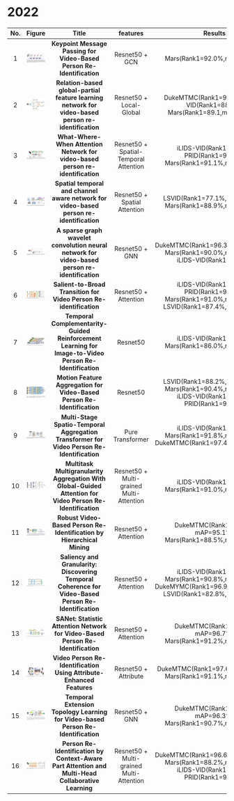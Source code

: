 # 2022  

                             
|No.|Figure   |Title   |features | Results  |Pub.  |Links|
|:-----:|:-----:|:-----:|:-----:|:---:|:---:|:------:|
|1|![AAAI](data/KMPNet.jpg)|__Keypoint Message Passing for Video-Based Person Re-Identification__|Resnet50 + GCN|Mars(Rank1=92.0%,mAP=86.6%)|__AAAI2022__|[paper](https://arxiv.org/abs/2111.08279.pdf) [code](https://github.com/dichen-cd/KeypointMessagePassing)|
|2|![NC](data/NP1.jpg)|__Relation-based global-partial feature learning network for video-based person re-identification__|Resnet50 + Local-Global|DukeMTMC(Rank1=97.2%) iLIDS-VID(Rank1=88.7%) Mars(Rank1=89.1,mAP=84.5%)|__Neurocomputing2022__|[paper](https://www.sciencedirect.com/science/article/pii/S0925231222003010)|
|3|![IVC](data/W3AN.jpg)|__What-Where-When Attention Network for video-based person re-identification__|Resnet50 + Spatial-Temporal Attention|iLIDS-VID(Rank1=89.2%) PRID(Rank1=95.8%) Mars(Rank1=91.1%,mAP=86.3%)|__IVC2022__|[paper](https://www.sciencedirect.com/science/article/pii/S092523122101496X)|
|4|![IVC](data/STCAN.jpg)|__Spatial temporal and channel aware network for video-based person re-identification__|Resnet50 + Spatial Attention|LSVID(Rank1=77.1%,mAP=66.2%) Mars(Rank1=88.9%,mAP=84.5%)|__IVC2022__|[paper](https://www.sciencedirect.com/science/article/pii/S0262885621002614)|
|5|![PR](data/SGWCNN.jpg)|__A sparse graph wavelet convolution neural network for video-based person re-identification__|Resnet50 + GNN|DukeMTMC(Rank1=96.3%,mAP=95.9%) Mars(Rank1=90.0%,mAP=85.7%) iLIDS-VID(Rank1=87.8%) |__PR2022__|[paper](https://www.sciencedirect.com/science/article/pii/S0031320322001893)|
|6|![CVPR](data/SINET.jpg)|__Salient-to-Broad Transition for Video Person Re-identification__|Resnet50 + Attention| iLIDS-VID(Rank1=92.5%) PRID(Rank1=96.5%) Mars(Rank1=91.0%,mAP=86.2%) LSVID(Rank1=87.4%,mAP=79.6%)|__CVPR2022__|[paper](https://ieeexplore.ieee.org/document/9880285) [code](https://github.com/baist/SINet)|
|7|![CVPR](data/TCRL.jpg)|__Temporal Complementarity-Guided Reinforcement Learning for Image-to-Video Person Re-Identification__|Resnet50 |iLIDS-VID(Rank1=77.3%) Mars(Rank1=86.0%,mAP=80.1%) |__CVPR2022__|[paper](https://ieeexplore.ieee.org/document/9880409)|
|8|![TIP](data/MFA.jpg)|__Motion Feature Aggregation for Video-Based Person Re-Identification__|Resnet50| LSVID(Rank1=88.2%,mAP=78.9%) Mars(Rank1=90.4%,mAP=85.0%) iLIDS-VID(Rank1=93.3%) PRID(Rank1=95.5%) |__TIP2022__|[paper](https://ieeexplore.ieee.org/document/9784400) [code](https://github.com/guxinqian/SimpleReID)|
|9|![TMM](data/MSTAT.jpg)|__Multi-Stage Spatio-Temporal Aggregation Transformer for Video Person Re-Identification__|Pure Transformer | iLIDS-VID(Rank1=93.3%) Mars(Rank1=91.8%,mAP=85.3%) DukeMTMC(Rank1=97.4%,mAP=96.4%) |__TMM2022__|[paper](https://ieeexplore.ieee.org/abstract/document/9996153) |
|10|![TCSVT](data/MMA.jpg)|__Multitask Multigranularity Aggregation With Global-Guided Attention for Video Person Re-Identification__|Resnet50 + Multi-grained Multi-Attention | iLIDS-VID(Rank1=87.7%) Mars(Rank1=91.0%,mAP=85.4%) |__TCSVT2022__|[paper](https://ieeexplore.ieee.org/document/9795316) |
|11|![TCSVT](data/HMN.jpg)|__Robust Video-Based Person Re-Identification by Hierarchical Mining__|Resnet50 + Attention | DukeMTMC(Rank1=96.3%, mAP=95.1%) Mars(Rank1=88.5%,mAP=82.6%) |__TCSVT2022__|[paper](https://ieeexplore.ieee.org/document/9416694) |
|12|![TCSVT](data/SGMN.jpg)|__Saliency and Granularity: Discovering Temporal Coherence for Video-Based Person Re-Identification__|Resnet50 + Attention | iLIDS-VID(Rank1=88.7%) Mars(Rank1=90.8%,mAP=85.3%)  DukeMYMC(Rank1=96.9%,mAP=96.3%)  LSVID(Rank1=82.8%,mAP=73.2%) |__TCSVT2022__|[paper](https://ieeexplore.ieee.org/document/9729212) |
|13|![TCSVT](data/SANET.jpg)|__SANet: Statistic Attention Network for Video-Based Person Re-Identification__|Resnet50 + Attention | DukeMTMC(Rank1=97.7%, mAP=96.7%) Mars(Rank1=91.2%,mAP=86.0%) |__TCSVT2022__|[paper](https://ieeexplore.ieee.org/document/9570321) |
|14|![TCSVT](data/VAI.jpg)|__Video Person Re-Identification Using Attribute-Enhanced Features__|Resnet50 + Attribute | DukeMTMC(Rank1=97.6%, mAP=97.1) Mars(Rank1=91.1%,mAP=86.0%) |__TCSVT2022__|[paper](https://ieeexplore.ieee.org/document/9817378) |
|15|![ACCV](data/TE.jpg)|__Temporal Extension Topology Learning for Video-based Person Re-Identification__|Resnet50 + GNN | DukeMTMC(Rank1=97.2%, mAP=96.3%) Mars(Rank1=90.7%,mAP=85.8%) |__ACCV2022__|[paper](https://openaccess.thecvf.com/content/ACCV2022W/MLCSA/papers/Ning_Temporal_Extension_Topology_Learning_for_Video-based_Person_Re-Identification_ACCVW_2022_paper.pdf) |
|16|![TIFS](data/DS.jpg)|__Person Re-Identification by Context-Aware Part Attention and Multi-Head Collaborative Learning__|Resnet50 + Multi-grained Multi-Attention | DukeMTMC(Rank1=96.6%,mAP=95.8%) Mars(Rank1=88.2%,mAP=84.1%) iLIDS-VID(Rank1=85.8%) PRID(Rank1=92.2%) |__TIFS2022__|[paper](https://ieeexplore.ieee.org/document/9416422) |